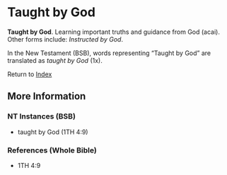 # Taught by God
**Taught by God**. 
Learning important truths and guidance from God (acai). 
Other forms include: 
*Instructed by God*. 




In the New Testament (BSB), words representing “Taught by God” are translated as 
*taught by God* (1x). 


Return to [Index](00-Index.md)

## More Information

### NT Instances (BSB)

* taught by God (1TH 4:9)



### References (Whole Bible)

* 1TH 4:9



